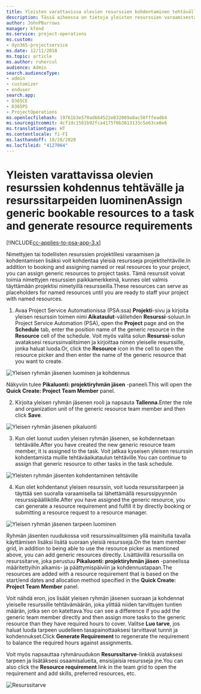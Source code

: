 ```yaml
---
title: Yleisten varattavissa olevien resurssien kohdentaminen tehtävälle ja projektiryhmälle
description: Tässä aiheessa on tietoja yleisten resurssien varaamisesta tehtäville ja projektiryhmille.
author: JohnPBurrows
manager: kfend
ms.service: project-operations
ms.custom:
- dyn365-projectservice
ms.date: 12/11/2018
ms.topic: article
ms.author: ruhercul
audience: Admin
search.audienceType:
- admin
- customizer
- enduser
search.app:
- D365CE
- D365PS
- ProjectOperations
ms.openlocfilehash: 19761b3e570ad664522e832069a8ac50fffead64
ms.sourcegitcommit: 4cf1dc1561b92fca4175f0b3813133c5e63ce8e6
ms.translationtype: HT
ms.contentlocale: fi-FI
ms.lasthandoff: 10/28/2020
ms.locfileid: "4127064"
---
```

# <a name="assign-generic-bookable-resources-to-a-task-and-generate-resource-requirements"></a><span data-ttu-id="6b53a-103">Yleisten varattavissa olevien resurssien kohdennus tehtävälle ja resurssitarpeiden luominen</span><span class="sxs-lookup"><span data-stu-id="6b53a-103">Assign generic bookable resources to a task and generate resource requirements</span></span> 

[!INCLUDE[cc-applies-to-psa-app-3.x](../includes/cc-applies-to-psa-app-3x.md)]

<span data-ttu-id="6b53a-104">Nimettyjen tai todellisten resurssien projektillesi varaamisen ja kohdentamisen lisäksi voit kohdentaa yleisiä resursseja projektitehtäville.</span><span class="sxs-lookup"><span data-stu-id="6b53a-104">In addition to booking and assigning named or real resources to your project, you can assign generic resources to project tasks.</span></span> <span data-ttu-id="6b53a-105">Tämä resurssit voivat toimia nimettyjen resurssien paikkamerkkeinä, kunnes olet valmis täyttämään projektisi nimetyillä resursseilla.</span><span class="sxs-lookup"><span data-stu-id="6b53a-105">These resources can serve as placeholders for named resources until you are ready to staff your project with named resources.</span></span> 

1. <span data-ttu-id="6b53a-106">Avaa Project Service Automationissa (PSA:ssa) **Projekti**-sivu ja kirjoita yleisen resurssin toimen nimi **Aikataulut**-välilehden **Resurssi**-soluun.</span><span class="sxs-lookup"><span data-stu-id="6b53a-106">In Project Service Automation (PSA), open the **Project** page and on the **Schedule** tab, enter the position name of the generic resource in the **Resource** cell of the schedule.</span></span> <span data-ttu-id="6b53a-107">Voit myös valita solun **Resurssi**-solun avataksesi resurssinvalitsimen ja kirjoittaa nimen yleiselle resurssille, jonka haluat luoda.</span><span class="sxs-lookup"><span data-stu-id="6b53a-107">Or, click the **Resource** icon in the cell to open the resource picker and then enter the name of the generic resource that you want to create.</span></span>

![Yleisen ryhmän jäsenen luominen ja kohdennus](media/RM-how-to-9.png)

<span data-ttu-id="6b53a-109">Näkyviin tulee **Pikaluonti: projektiryhmän jäsen** -paneeli.</span><span class="sxs-lookup"><span data-stu-id="6b53a-109">This will open the **Quick Create: Project Team Member** panel.</span></span> 

2. <span data-ttu-id="6b53a-110">Kirjoita yleisen ryhmän jäsenen rooli ja napsauta **Tallenna**.</span><span class="sxs-lookup"><span data-stu-id="6b53a-110">Enter the role and organization unit of the generic resource team member and then click **Save**.</span></span>

![Yleisen ryhmän jäsenen pikaluonti](media/RM-how-to-10.png)

3. <span data-ttu-id="6b53a-112">Kun olet luonut uuden yleisen ryhmän jäsenen, se kohdennetaan tehtävälle.</span><span class="sxs-lookup"><span data-stu-id="6b53a-112">After you have created the new generic resource team member, it is assigned to the task.</span></span> <span data-ttu-id="6b53a-113">Voit jatkaa kyseisen yleisen resurssin kohdentamista muille tehtäväaikataulun tehtäville.</span><span class="sxs-lookup"><span data-stu-id="6b53a-113">You can continue to assign that generic resource to other tasks in the task schedule.</span></span>

![Yleisten ryhmän jäsenten kohdentaminen tehtäville](media/RM-how-to-11.png)

4. <span data-ttu-id="6b53a-115">Kun olet kohdentanut yleisen resurssin, voit luoda resurssitarpeen ja täyttää sen suoralla varaamisella tai lähettämällä resurssipyynnön resurssipäällikölle.</span><span class="sxs-lookup"><span data-stu-id="6b53a-115">After you have assigned the generic resource, you can generate a resource requirement and fulfill it by directly booking or submitting a resource request to a resource manager.</span></span>

![Yleisen ryhmän jäsenen tarpeen luominen](media/RM-how-to-12.png)

<span data-ttu-id="6b53a-117">Ryhmän jäsenten ruudukossa voit resurssinvalitsimen yllä mainitulla tavalla käyttämisen lisäksi lisätä suoraan yleisiä resursseja.</span><span class="sxs-lookup"><span data-stu-id="6b53a-117">On the team member grid, in addition to being able to use the resource picker as mentioned above, you can add generic resources directly.</span></span> <span data-ttu-id="6b53a-118">Lisättävillä resurssilla on resurssitarve, joka perustuu **Pikaluonti: projektiryhmän jäsen** -paneelissa määritettyihin alkamis- ja päättymispäiviin ja kohdennustapaan.</span><span class="sxs-lookup"><span data-stu-id="6b53a-118">The resources are added with a resource requirement that is based on the start/end dates and allocation method specified in the **Quick Create: Project Team Member** panel.</span></span>

<span data-ttu-id="6b53a-119">Voit nähdä eron, jos lisäät yleisen ryhmän jäsenen suoraan ja kohdennat yleiselle resurssille tehtävämäärän, joka ylittää niiden tarvittujen tuntien määrän, jotka sen on katettava.</span><span class="sxs-lookup"><span data-stu-id="6b53a-119">You can see a difference if you add the generic team member directly and then assign more tasks to the generic resource than they have required hours to cover.</span></span> <span data-ttu-id="6b53a-120">Valitse **Luo tarve**, jos haluat luoda tarpeen uudelleen tasapainottaaksesi tarvittavat tunnit ja kohdennukset.</span><span class="sxs-lookup"><span data-stu-id="6b53a-120">Click **Generate Requirement** to regenerate the requirement to balance the required hours against assignments.</span></span>

<span data-ttu-id="6b53a-121">Voit myös napsauttaa ryhmäruudukon **Resurssitarve**-linkkiä avataksesi tarpeen ja lisätäksesi osaamisalueita, ensisijaisia resursseja jne.</span><span class="sxs-lookup"><span data-stu-id="6b53a-121">You can also click the **Resource requirement** link in the team grid to open the requirement and add skills, preferred resources, etc.</span></span>

![Resurssitarve](media/RM-how-to-13.png)

